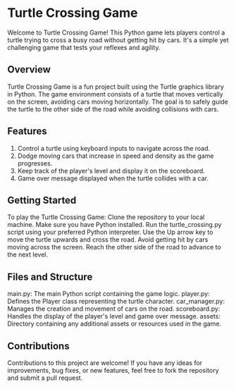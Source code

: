 # Turtle Crossing Game
Welcome to Turtle Crossing Game! This Python game lets players control a turtle trying to cross a busy road without getting hit by cars. It's a simple yet challenging game that tests your reflexes and agility.

## Overview
Turtle Crossing Game is a fun project built using the Turtle graphics library in Python. The game environment consists of a turtle that moves vertically on the screen, avoiding cars moving horizontally. The goal is to safely guide the turtle to the other side of the road while avoiding collisions with cars.

## Features
1. Control a turtle using keyboard inputs to navigate across the road.
2. Dodge moving cars that increase in speed and density as the game progresses.
3. Keep track of the player's level and display it on the scoreboard.
4. Game over message displayed when the turtle collides with a car.

## Getting Started
To play the Turtle Crossing Game:
Clone the repository to your local machine.
Make sure you have Python installed.
Run the turtle_crossing.py script using your preferred Python interpreter.
Use the Up arrow key to move the turtle upwards and cross the road.
Avoid getting hit by cars moving across the screen.
Reach the other side of the road to advance to the next level.

## Files and Structure
main.py: The main Python script containing the game logic.
player.py: Defines the Player class representing the turtle character.
car_manager.py: Manages the creation and movement of cars on the road.
scoreboard.py: Handles the display of the player's level and game over message.
assets: Directory containing any additional assets or resources used in the game.

## Contributions
Contributions to this project are welcome! If you have any ideas for improvements, bug fixes, or new features, feel free to fork the repository and submit a pull request.
